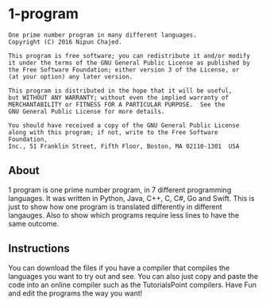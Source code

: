 # 1-program
    One prime number program in many different languages.
    Copyright (C) 2016 Nipun Chajed.

    This program is free software; you can redistribute it and/or modify
    it under the terms of the GNU General Public License as published by
    the Free Software Foundation; either version 3 of the License, or
    (at your option) any later version.

    This program is distributed in the hope that it will be useful,
    but WITHOUT ANY WARRANTY; without even the implied warranty of
    MERCHANTABILITY or FITNESS FOR A PARTICULAR PURPOSE.  See the
    GNU General Public License for more details.

    You should have received a copy of the GNU General Public License
    along with this program; if not, write to the Free Software Foundation,
    Inc., 51 Franklin Street, Fifth Floor, Boston, MA 02110-1301  USA

## About

1 program is one prime number program, in 7 different programming languages.
It was written in Python, Java, C++, C, C#, Go and Swift.
This is just to show how one program is translated differently in different langauges.
Also to show which programs require less lines to have the same outcome.

## Instructions

You can download the files if you have a compiler that compiles the languages you want to try out and see.
You can also just copy and paste the code into an online compiler such as the TutorialsPoint compilers.
Have Fun and edit the programs the way you want!
